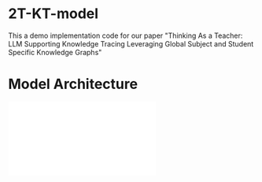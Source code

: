 # 2T-KT-model
This a demo implementation code for our paper "Thinking As a Teacher: LLM Supporting Knowledge Tracing Leveraging Global Subject and Student Specific Knowledge Graphs"

# Model Architecture
![Model Architecture](./images/framework.pdf)

